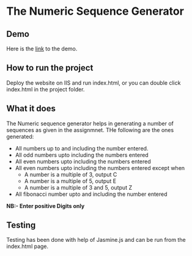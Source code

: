 ﻿The Numeric Sequence Generator
==============================
Demo
----

Here is the [link](http://numericsequencegenerator.apphb.com/index.htm) to the demo.

How to run the project
----------------------

Deploy the website on IIS and run index.html, or you can double click index.html in the project folder.

What it does
------------

The Numeric sequence generator helps in generating a number of sequences as given in the assignmnet. THe following are the ones generated:
        
* All numbers up to and including the number entered.
* All odd numbers upto including the numbers entered
* All even numbers upto including the numbers entered
* All even numbers upto including the numbers entered except when
    * A number is a multiple of 3, output C 
    * A number is a multiple of 5, output E 
    * A number is a multiple of 3 and 5, output Z             
* All fibonacci number upto and including the number entered
    
    
**NB:- Enter positive Digits only**

Testing
-------

Testing has been done with help of Jasmine.js and can be run from the index.html page.